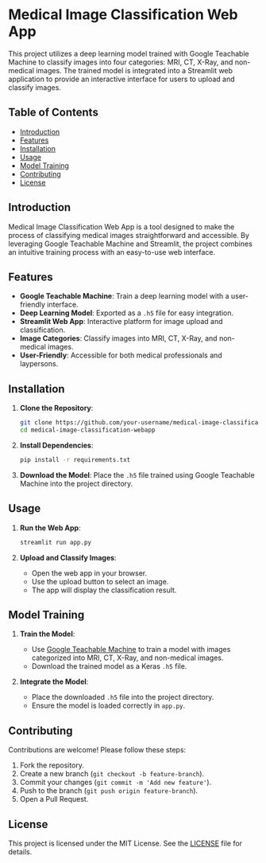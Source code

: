 # Medical Image Classification Web App

This project utilizes a deep learning model trained with Google Teachable Machine to classify images into four categories: MRI, CT, X-Ray, and non-medical images. The trained model is integrated into a Streamlit web application to provide an interactive interface for users to upload and classify images.

## Table of Contents
- [Introduction](#introduction)
- [Features](#features)
- [Installation](#installation)
- [Usage](#usage)
- [Model Training](#model-training)
- [Contributing](#contributing)
- [License](#license)

## Introduction
Medical Image Classification Web App is a tool designed to make the process of classifying medical images straightforward and accessible. By leveraging Google Teachable Machine and Streamlit, the project combines an intuitive training process with an easy-to-use web interface.

## Features
- **Google Teachable Machine**: Train a deep learning model with a user-friendly interface.
- **Deep Learning Model**: Exported as a `.h5` file for easy integration.
- **Streamlit Web App**: Interactive platform for image upload and classification.
- **Image Categories**: Classify images into MRI, CT, X-Ray, and non-medical images.
- **User-Friendly**: Accessible for both medical professionals and laypersons.

## Installation
1. **Clone the Repository**:
    ```bash
    git clone https://github.com/your-username/medical-image-classification-webapp.git
    cd medical-image-classification-webapp
    ```

2. **Install Dependencies**:
    ```bash
    pip install -r requirements.txt
    ```

3. **Download the Model**:
   Place the `.h5` file trained using Google Teachable Machine into the project directory.

## Usage
1. **Run the Web App**:
    ```bash
    streamlit run app.py
    ```

2. **Upload and Classify Images**:
   - Open the web app in your browser.
   - Use the upload button to select an image.
   - The app will display the classification result.

## Model Training
1. **Train the Model**:
   - Use [Google Teachable Machine](https://teachablemachine.withgoogle.com/) to train a model with images categorized into MRI, CT, X-Ray, and non-medical images.
   - Download the trained model as a Keras `.h5` file.

2. **Integrate the Model**:
   - Place the downloaded `.h5` file into the project directory.
   - Ensure the model is loaded correctly in `app.py`.

## Contributing
Contributions are welcome! Please follow these steps:
1. Fork the repository.
2. Create a new branch (`git checkout -b feature-branch`).
3. Commit your changes (`git commit -m 'Add new feature'`).
4. Push to the branch (`git push origin feature-branch`).
5. Open a Pull Request.

## License
This project is licensed under the MIT License. See the [LICENSE](LICENSE) file for details.
